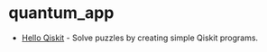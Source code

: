 # quantum_app
* [Hello Qiskit](https://github.com/sahana3131/quantum_app/blob/main/quantumcir.py) - Solve puzzles by creating simple Qiskit programs.
